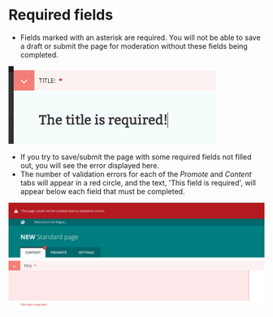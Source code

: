 # Required fields

-   Fields marked with an asterisk are required. You will not be able to save a draft or submit the page for moderation without these fields being completed.

![](../../_static/images/screen22_required_field.png)

-   If you try to save/submit the page with some required fields not filled out, you will see the error displayed here.
-   The number of validation errors for each of the _Promote_ and _Content_ tabs will appear in a red circle, and the text, 'This field is required', will appear below each field that must be completed.

![](../../_static/images/screen23_validation_error.png)
